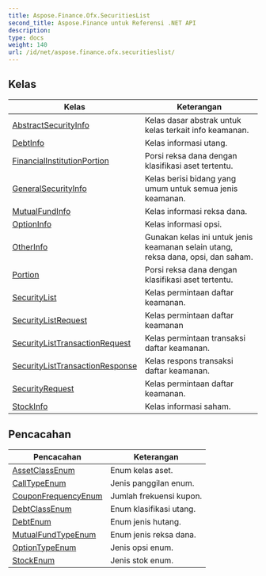 ```yaml
---
title: Aspose.Finance.Ofx.SecuritiesList
second_title: Aspose.Finance untuk Referensi .NET API
description: 
type: docs
weight: 140
url: /id/net/aspose.finance.ofx.securitieslist/
---
```



## Kelas

| Kelas | Keterangan |
| --- | --- |
| [AbstractSecurityInfo](./abstractsecurityinfo/) | Kelas dasar abstrak untuk kelas terkait info keamanan. |
| [DebtInfo](./debtinfo/) | Kelas informasi utang. |
| [FinancialInstitutionPortion](./financialinstitutionportion/) | Porsi reksa dana dengan klasifikasi aset tertentu. |
| [GeneralSecurityInfo](./generalsecurityinfo/) | Kelas berisi bidang yang umum untuk semua jenis keamanan. |
| [MutualFundInfo](./mutualfundinfo/) | Kelas informasi reksa dana. |
| [OptionInfo](./optioninfo/) | Kelas informasi opsi. |
| [OtherInfo](./otherinfo/) | Gunakan kelas ini untuk jenis keamanan selain utang, reksa dana, opsi, dan saham. |
| [Portion](./portion/) | Porsi reksa dana dengan klasifikasi aset tertentu. |
| [SecurityList](./securitylist/) | Kelas permintaan daftar keamanan. |
| [SecurityListRequest](./securitylistrequest/) | Kelas permintaan daftar keamanan |
| [SecurityListTransactionRequest](./securitylisttransactionrequest/) | Kelas permintaan transaksi daftar keamanan. |
| [SecurityListTransactionResponse](./securitylisttransactionresponse/) | Kelas respons transaksi daftar keamanan. |
| [SecurityRequest](./securityrequest/) | Kelas permintaan daftar keamanan. |
| [StockInfo](./stockinfo/) | Kelas informasi saham. |
## Pencacahan

| Pencacahan | Keterangan |
| --- | --- |
| [AssetClassEnum](./assetclassenum/) | Enum kelas aset. |
| [CallTypeEnum](./calltypeenum/) | Jenis panggilan enum. |
| [CouponFrequencyEnum](./couponfrequencyenum/) | Jumlah frekuensi kupon. |
| [DebtClassEnum](./debtclassenum/) | Enum klasifikasi utang. |
| [DebtEnum](./debtenum/) | Enum jenis hutang. |
| [MutualFundTypeEnum](./mutualfundtypeenum/) | Enum jenis reksa dana. |
| [OptionTypeEnum](./optiontypeenum/) | Jenis opsi enum. |
| [StockEnum](./stockenum/) | Jenis stok enum. |


